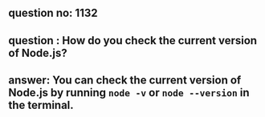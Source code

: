 
      
## question no: 1132

## question : How do you check the current version of Node.js?

## answer: You can check the current version of Node.js by running `node -v` or `node --version` in the terminal.
      